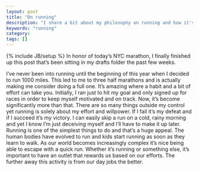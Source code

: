 ```yaml
---
layout: post
title: "On running"
description: "I share a bit about my philosophy on running and how it's developed since I started."
keywords: "running"
category:
tags: []
---
```

{% include JB/setup %}
In honor of today’s NYC marathon, I finally finished up this post that’s been sitting in my drafts folder the past few weeks.

I’ve never been into running until the beginning of this year when I decided to run 1000 miles. This led to me to three half marathons and is actually making me consider doing a full one. It’s amazing where a habit and a bit of effort can take you. Initially, I ran just to hit my goal and only signed up for races in order to keep myself motivated and on track. Now, it’s become significantly more than that. There are so many things outside my control yet running is solely about my effort and willpower. If I fail it’s my defeat and if I succeed it’s my victory. I can easily skip a run on a cold, rainy morning and yet I know I’m just deceiving myself and I’ll have to make it up later. Running is one of the simplest things to do and that’s a huge appeal. The human bodies have evolved to run and kids start running as soon as they learn to walk. As our world becomes increasingly complex it’s nice being able to escape with a quick run. Whether it’s running or something else, it’s important to have an outlet that rewards us based on our efforts. The further away this activity is from our day jobs the better.